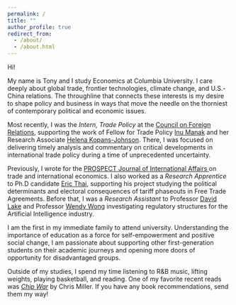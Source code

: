 ```yaml
---
permalink: /
title: ""
author_profile: true
redirect_from: 
  - /about/
  - /about.html
---
```

Hi!

My name is Tony and I study Economics at Columbia University. I care deeply about global trade, frontier technologies, climate change, and U.S.-China relations. The throughline that connects these interests is my desire to shape policy and business in ways that move the needle on the thorniest of contemporary political and economic issues. 

Most recently, I was the _Intern, Trade Policy_ at the [Council on Foreign Relations](https://www.cfr.org/), supporting the work of Fellow for Trade Policy [Inu Manak](https://www.cfr.org/expert/inu-manak) and her Research Associate [Helena Kopans-Johnson](https://www.cfr.org/bio/helena-kopans-johnson). There, I was focused on delivering timely analysis and commentary on critical developments in international trade policy during a time of unprecedented uncertainty.

Previously, I wrote for the [PROSPECT Journal of International Affairs ](https://www.prospect-journal.org/) on trade and international economics. I also worked as a _Research Apprentice_ to Ph.D candidate [Eric Thai](https://ethai98.github.io/), supporting his project studying the political determinants and electoral consequences of tariff phaseouts in Free Trade Agreements. Before that, I was a _Research Assistant_ to Professor [David Lake](https://polisci.ucsd.edu/people/faculty/faculty-directory/currently-active-faculty/lake-profile.html) and Professor [Wendy Wong](https://www.wendyhwong.com/) investigating regulatory structures for the Artificial Intelligence industry.

I am the first in my immediate family to attend university. Understanding the importance of education as a force for self-empowerment and positive social change, I am passionate about supporting other first-generation students on their academic journeys and opening more doors of opportunity for disadvantaged groups.

Outside of my studies, I spend my time listening to R&B music, lifting weights, playing basketball, and reading. One of my favorite recent reads was _[Chip War](https://www.christophermiller.net/books)_ by Chris Miller. If you have any book recommendations, send them my way!
